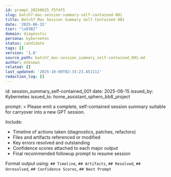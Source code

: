 ```yaml
---
id: prompt_20250615_f5f4f5
slug: batch7-mac-session-summary-self-contained-001
title: Batch7 Mac Session Summary Self Contained 001
date: '2025-06-15'
tier: "\u03B2"
domain: diagnostic
persona: kybernetes
status: candidate
tags: []
version: '1.0'
source_path: batch7_mac-session_summary_self-contained_001.md
author: Unknown
related: []
last_updated: '2025-10-09T02:33:23.451111'
redaction_log: []
---
```


id: session_summary_self-contained_001
date: 2025-06-15
issued_by: Kybernetes
issued_to: home_assistant_sphero_bb8_project

prompt: >
Please emit a complete, self-contained session summary suitable for carryover into a new GPT session.

Include:
- Timeline of actions taken (diagnostics, patches, refactors)
- Files and artifacts referenced or modified
- Key errors resolved and outstanding
- Confidence scores attached to each major output
- Final recommended followup prompt to resume session

Format output using: `## Timeline`, `## Artifacts`, `## Resolved`, `## Unresolved`, `## Confidence Scores`, `## Next Prompt`

